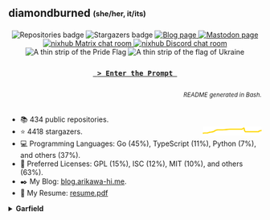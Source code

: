 ## diamondburned <sub><sup>(she/her, it/its)</sup></sub>

<p align="center">
<img alt="Repositories badge" src="https://img.shields.io/badge/Public%20Repositories-434-%23248eb7" />
<img alt="Stargazers badge" src="https://img.shields.io/badge/Stargazers-4418-%23bf5d2f" />
<a href="https://b.libdb.so">
<img alt="Blog page" src="https://img.shields.io/badge/Blog-b.libdb.so-%23f7a8b8?style=flat" />
</a>
<a rel="me" href="https://tech.lgbt/@diamond">
<img alt="Mastodon page" src="https://img.shields.io/mastodon/follow/109299500694025394?color=%23064898&domain=https%3A%2F%2Ftech.lgbt&label=Mastodon%3A%20tech.lgbt&logo=mastodon&logoColor=%235da7ff&style=flat-square" />
</a>
<a href="https://matrix.to/#/#nixhub-home:matrix.org">
<img alt="nixhub Matrix chat room" src="https://img.shields.io/matrix/nixhub-home:matrix.org?color=%23222&label=nixhub&logo=Matrix&logoColor=white" />
</a>
<a href="https://discord.gg/hnzYamS">
<img alt="nixhub Discord chat room" src="https://img.shields.io/discord/118456055842734083?color=%23738ADB&label=nixhub&logo=Discord&logoColor=white" />
</a>
<br>
<img alt="A thin strip of the Pride Flag" src="static/rainbow-strip.svg" />
<img alt="A thin strip of the flag of Ukraine" src="static/ukraine.svg" />
</p>

<h3 align="center">
<a href="https://libdb.so">
<code> &gt; Enter the Prompt </code>
</a>
</h3>

<h6 align="right">
<sub>README generated in Bash.</sub>
</h6>

- 📚️ 434 public repositories.
- ⭐️ 4418 stargazers. <img align="right" alt="Stars graph" src="sparklines/stargazers.svg" height="18px" />
- 💻️ Programming Languages: Go (45%), TypeScript (11%), Python (7%), and others (37%).
- 📃️ Preferred Licenses: GPL (15%), ISC (12%), MIT (10%), and others (63%).
- ✒️ My Blog: [blog.arikawa-hi.me](https://blog.arikawa-hi.me/).
- 💼 My Resume: [resume.pdf](https://github.com/diamondburned/resume/blob/main/resume.pdf)



<details>
<summary><b>Garfield</b></summary>

![garfield](static/garfield.png)

I don't know what you expected.
</details>
